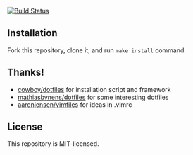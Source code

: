 [![Build Status](https://secure.travis-ci.org/sheerun/dotfiles.png?branch=master)](http://travis-ci.org/sheerun/dotfiles)

## Installation

Fork this repository, clone it, and run `make install` command.

## Thanks!

* [cowboy/dotfiles](https://github.com/cowboy/dotfiles) for installation script and framework
* [mathiasbynens/dotfiles](https://github.com/mathiasbynens/dotfiles) for some interesting dotfiles
* [aaronjensen/vimfiles](https://github.com/aaronjensen/vimfiles) for ideas in .vimrc

## License

This repository is MIT-licensed.
